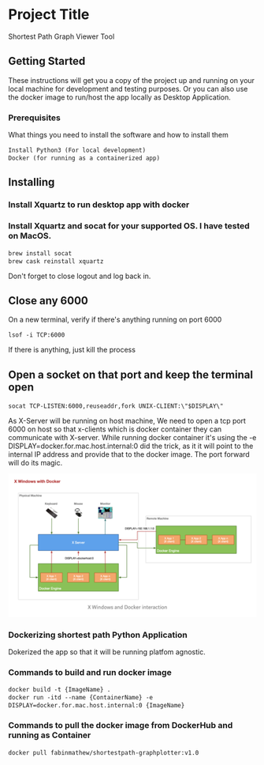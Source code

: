 # Project Title

Shortest Path Graph Viewer Tool

## Getting Started

These instructions will get you a copy of the project up and running on your local machine for development and testing purposes. Or you can also use the docker image to run/host the app locally as Desktop Application.


### Prerequisites

What things you need to install the software and how to install them

```
Install Python3 (For local development)
Docker (for running as a containerized app)

```

## Installing

### Install Xquartz to run desktop app with docker

### Install Xquartz and socat for your supported OS. I have tested on MacOS.

```
brew install socat
brew cask reinstall xquartz

```
Don't forget to close logout and log back in.

## Close any 6000

On a new terminal, verify if there's anything running on port 6000

```
lsof -i TCP:6000

```

If there is anything, just kill the process

## Open a socket on that port and keep the terminal open

```
socat TCP-LISTEN:6000,reuseaddr,fork UNIX-CLIENT:\"$DISPLAY\"

```
As X-Server will be running on host machine, We need to open a tcp port 6000 on host so that x-clients which is docker container they can communicate with X-server.
While running docker container it's using the -e DISPLAY=docker.for.mac.host.internal:0 did the trick, as it it will point to the internal IP address and provide that to the docker image. The port forward will do its magic.

![Screenshot](screenshot.png)


### Dockerizing shortest path Python Application

Dokerized the app so that it will be running platfom agnostic.

### Commands to build and run docker image

```
docker build -t {ImageName} .
docker run -itd --name {ContainerName} -e DISPLAY=docker.for.mac.host.internal:0 {ImageName}

```

### Commands to pull the docker image from DockerHub and running as Container

```
docker pull fabinmathew/shortestpath-graphplotter:v1.0

```